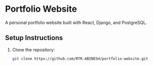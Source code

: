 # Portfolio Website

A personal portfolio website built with React, Django, and PostgreSQL.

## Setup Instructions
1. Clone the repository:
   ```bash
   git clone https://github.com/RTR-ABINESH/portfolio-website.git
   